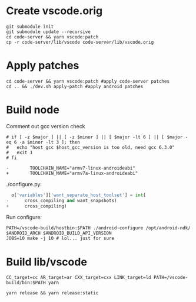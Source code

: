 # Create vscode.orig
```
git submodule init
git submodule update --recursive
cd code-server && yarn vscode:patch
cp -r code-server/lib/vscode code-server/lib/vscode.orig
```
# Apply patches
```
cd code-server && yarn vscode:patch #apply code-server patches
cd .. && ./dev.sh apply-patch #apply android patches
```
# Build node
Comment out gcc version check
```
# if [ -z $major ] || [ -z $minor ] || [ $major -lt 6 ] || [ $major -eq 6 -a $minor -lt 3 ]; then
#   echo "host gcc $host_gcc_version is too old, need gcc 6.3.0"
#   exit 1
# fi
```

```
-        TOOLCHAIN_NAME="armv7-linux-androideabi"
+        TOOLCHAIN_NAME="armv7a-linux-androideabi"
```

./configure.py:
```py
  o['variables']['want_separate_host_toolset'] = int(
-      cross_compiling and want_snapshots)
+      cross_compiling)
```

Run configure:
```
PATH=/vscode-build/hostbin:$PATH ./android-configure /opt/android-ndk/ $ANDROID_ARCH $ANDROID_BUILD_API_VERSION
JOBS=10 make -j 10 # lol... just for sure
```

# Build lib/vscode

```
CC_target=cc AR_target=ar CXX_target=cxx LINK_target=ld PATH=/vscode-build/bin:$PATH yarn
```

```
yarn release && yarn release:static
```
